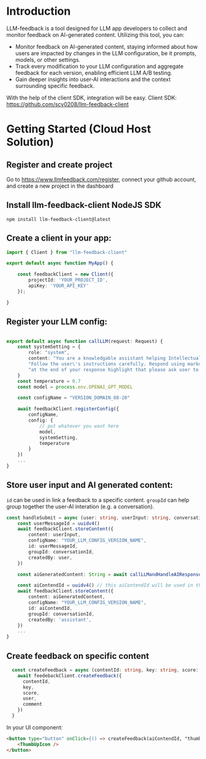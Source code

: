 
# Introduction
LLM-feedback is a tool designed for LLM app developers to collect and monitor feedback on AI-generated content. Utilizing this tool, you can:

- Monitor feedback on AI-generated content, staying informed about how users are impacted by changes in the LLM configuration, be it prompts, models, or other settings.
- Track every modification to your LLM configuration and aggregate feedback for each version, enabling efficient LLM A/B testing.
- Gain deeper insights into user-AI interactions and the context surrounding specific feedback.

With the help of the client SDK, integration will be easy. Client SDK: https://github.com/scy0208/llm-feedback-client 

# Getting Started (Cloud Host Solution)

## Register and create project
Go to https://www.llmfeedback.com/register, connect your github account, and create a new project in the dashboard

## Install llm-feedback-client NodeJS SDK
````mdx
npm install llm-feedback-client@latest

````
## Create a client in your app:
```ts showLineNumbers {3}
import { Client } from "llm-feedback-client"

export default async function MyApp() {

    const feedbackClient = new Client({
        projectId: 'YOUR_PROJECT_ID',
        apiKey: 'YOUR_API_KEY'
    });

}
```

## Register your LLM config:
```ts showLineNumbers

export default async function callLLM(request: Request) {
    const systemSetting = { 
        role: "system", 
        content: "You are a knowledgable assistant helping Intellectual Property Practitioners understand other domain knowledges." +  
        "Follow the user\'s instructions carefully. Respond using markdown." + 
        "at the end of your response highlight that please ask user to click feedback button"
    }
    const temperature = 0.7
    const model = process.env.OPENAI_GPT_MODEL

    const configName = "VERSION_DOMAIN_08-20"

    await feedbackClient.registerConfig({
        configName, 
        config: {
            // put whatever you want here
            model,
            systemSetting,
            temperature
        } 
    })
    ...
}
```

## Store user input and AI generated content:
`id` can be used in link a feedback to a specific content.
`groupId` can help group together the user-AI interation (e.g. a conversation).  
```ts showLineNumbers {3}
const handleSubmit = async (user: string, userInput: string, conversationId: string) => {
    const userMessageId = uuidv4()
    await feedbackClient.storeContent({
        content: userInput,
        configName: "YOUR_LLM_CONFIG_VERSION_NAME",
        id: userMessageId,
        groupId: conversationId,
        createdBy: user,
    })

    const aiGeneratedContent: String = await callLLMandHandleAIResponse(userInput)

    const aiContendId = uuidv4() // this aiContendId will be used in the feedback
    await feedbackClient.storeContent({
        content: aiGeneratedContent,
        configName: "YOUR_LLM_CONFIG_VERSION_NAME",
        id: aiContendId,
        groupId: conversationId,
        createdBy: 'assistant',
    })
    ...
}
```

## Create feedback on specific content
```ts showLineNumbers {3}
  const createFeedback = async (contentId: string, key: string, score: number, comment?: string) => {
    await feedebackClient.createFeedback({
      contentId,
      key,
      score,
      user,
      comment
    })
  }

```
In your UI component:
```html
<button type="button" onClick={() => createFeedback(aiContendId, "thumb_up", 1)}
    <ThumbUpIcon />
</button>
```
